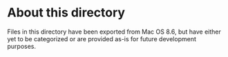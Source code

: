 # About this directory

Files in this directory have been exported from Mac OS 8.6, but have either yet to be categorized or are provided as-is for future development purposes.
